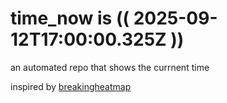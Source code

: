 # time_now is (( 2025-09-12T17:00:00.325Z ))

an automated repo that shows the currnent time

inspired by [breakingheatmap](https://github.com/breakingheatmap/breakingheatmap)